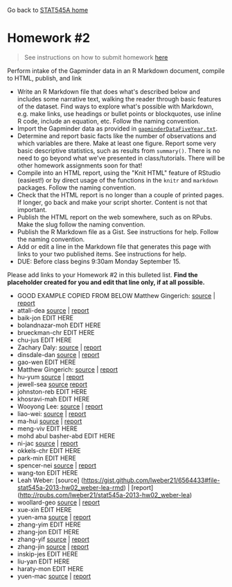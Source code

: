 Go back to [STAT545A home](current.html)

Homework #2
========================================================

> See instructions on how to submit homework [here](hw00_instructions.html)

Perform intake of the Gapminder data in an R Markdown document, compile to HTML, publish, and link

  * Write an R Markdown file that does what's described below and includes some narrative text, walking the reader through basic features of the dataset. Find ways to explore what's possible with Markdown, e.g. make links, use headings or bullet points or blockquotes, use inline R code, include an equation, etc. Follow the naming convention.
  * Import the Gapminder data as provided in [`gapminderDataFiveYear.txt`](http://www.stat.ubc.ca/~jenny/notOcto/STAT545A/examples/gapminder/data/gapminderDataFiveYear.txt).
  * Determine and report basic facts like the number of observations and which variables are there. Make at least one figure. Report some very basic descriptive statistics, such as results from `summary()`. There is no need to go beyond what we've presented in class/tutorials. There will be other homework assignments soon for that!
  * Compile into an HTML report, using the "Knit HTML" feature of RStudio (easiest!) or by direct usage of the functions in the `knitr` and `markdown` packages. Follow the naming convention.
  * Check that the HTML report is no longer than a couple of printed pages. If longer, go back and make your script shorter. Content is not that important.
  * Publish the HTML report on the web somewhere, such as on RPubs. Make the slug follow the naming convention.
  * Publish the R Markdown file as a Gist. See instructions for help. Follow the naming convention.
  * Add or edit a line in the Markdown file that generates this page with links to your two published items. See instructions for help.
  * DUE: Before class begins 9:30am Monday September 15.
  
Please add links to your Homework #2 in this bulleted list. __Find the placeholder created for you and edit that line only, if at all possible.__

  * GOOD EXAMPLE COPIED FROM BELOW Matthew Gingerich: [source](https://gist.github.com/MattGingerich/6544485#file-stat545a-2013-hw02_gingerich-mat-rmd) | [report](http://rpubs.com/majugi/stat545a-2013-hw02_gingerich-mat)
  * attali-dea [source](https://gist.github.com/daattali/6547430#file-stat545a-2013-hw02_attali-dea-rmd) | [report](http://rpubs.com/daattali/stat545a-2013-hw02_attali-dea) 
  * baik-jon EDIT HERE
  * bolandnazar-moh EDIT HERE
  * brueckman-chr EDIT HERE
  * chu-jus EDIT HERE
  * Zachary Daly: [source](https://gist.github.com/ZDaly/6558864#file-tat545a-2013-hw02_daly-zac-rmd) | [report](http://rpubs.com/Zdaly/stat545a-2013-hw02_daly-zac)
  * dinsdale-dan [source](https://gist.github.com/danieldinsdale/6554514#file-stat545a-2013-hw02_dinsdale-dan-rmd) | [report](http://rpubs.com/danieldinsdale/stat545a-2013-hw02_dinsdale-dan)
  * gao-wen EDIT HERE
  * Matthew Gingerich: [source](https://gist.github.com/MattGingerich/6544485#file-stat545a-2013-hw02_gingerich-mat-rmd) | [report](http://rpubs.com/majugi/stat545a-2013-hw02_gingerich-mat)
  * hu-yum [source](https://gist.github.com/smilecat/6556150#file-stat545a-2013-hw02_hu-yum-rmd) | [report](http://rpubs.com/smilecat/stat545a-2013-hw02_hu-yum)
  * jewell-sea [source](https://gist.github.com/jewellsean/d5d9ae6cf9ff9da193db#file-stat545a-2013-hw02_jewell-sea-rmd) [report](http://rpubs.com/jewellsean/stat545a-2013-hw02_jewell-sea)
  * johnston-reb EDIT HERE
  * khosravi-mah EDIT HERE
  * Wooyong Lee: [source](https://gist.github.com/folias/6558563#file-stat545a-2013-hw02_lee-woo) | [report](http://rpubs.com/folias/stat545a-2013-hw02_lee-woo)
  * liao-wei: [source](https://gist.github.com/feiba/6546717#file-stat545a-2013-hw02_liao_wei-rmd) | [report](http://rpubs.com/winson/stat545a-2013-hw02_liao_wei)
  * ma-hui [source](https://gist.github.com/horsehuiting/6566267#file-stat545a-2013-hw02_ma-hui-rmd) | [report](http://rpubs.com/Huiting/stat545a-2013-hw02_ma-hui)
  * meng-viv EDIT HERE
  * mohd abul basher-abd EDIT HERE
  * ni-jac [source](https://gist.github.com/jacknii/6546326#file-stat545a-2013-hw02_ni-jac-rmd) | [report](http://rpubs.com/jackni/stat545a-2013-hw02_ni-jac)
  * okkels-chr EDIT HERE
  * park-min EDIT HERE
  * spencer-nei [source](https://gist.github.com/neilspencer/6558151#file-stat545a-2013-hw02_spencer-neil-rmd) | [report](http://rpubs.com/neil_spencer/stat545a-2013-hw02_spencer-nei)
  * wang-ton EDIT HERE
  * Leah Weber: [source] (https://gist.github.com/lweber21/6564433#file-stat545a-2013-hw02_weber-lea-rmd) | [report] (http://rpubs.com/lweber21/stat545a-2013-hw02_weber-lea)
  * woollard-geo [source](https://gist.github.com/geoffwoollard/6545701#file-stat545a-2013-hw02_woollard-geo-rmd) | [report](http://rpubs.com/gwoollard/stat545a-2013-hw02_woollard-geo)
  * xue-xin EDIT HERE
  * yuen-ama [source](https://gist.github.com/amandammor/6557207#file-stat545a-2013-hw02_yuen-ama-rmd) | [report](http://rpubs.com/amandammor/stat545a-2013-hw02_yuen-ama)
  * zhang-yim EDIT HERE
  * zhang-jon EDIT HERE
  * zhang-yif [source](https://gist.github.com/dora7870/6566076#file-stat545a-2013-hw02_zhang-yif-rmd) | [report](http://rpubs.com/dora7870/stat545a-2013-hw02_zhang-yif)
  * zhang-jin [source](https://gist.github.com/0527zhangjinyuan/6546926#file-stat545a-2013-hw02_zhang-jin-rmd) | [report](http://rpubs.com/zhangjinyuan/stat545a-2013-hw02_zhang-jin)
  * inskip-jes EDIT HERE
  * liu-yan EDIT HERE
  * haraty-mon EDIT HERE
  * yuen-mac [source](https://gist.github.com/myuen/6558828#file-stat545a-2013-hw02_yuen-mac-rmd) | [report](http://rpubs.com/myuen/stat545a-2013-hw02_yuen-mac)
